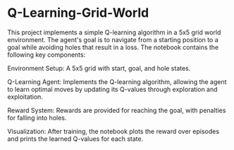 # Q-Learning-Grid-World
This project implements a simple Q-learning algorithm in a 5x5 grid world environment. The agent's goal is to navigate from a starting position to a goal while avoiding holes that result in a loss.  The notebook contains the following key components:

Environment Setup: A 5x5 grid with start, goal, and hole states.

Q-Learning Agent: Implements the Q-learning algorithm, allowing the agent to learn optimal moves by updating its Q-values through exploration and exploitation.

Reward System: Rewards are provided for reaching the goal, with penalties for falling into holes.

Visualization: After training, the notebook plots the reward over episodes and prints the learned Q-values for each state.
